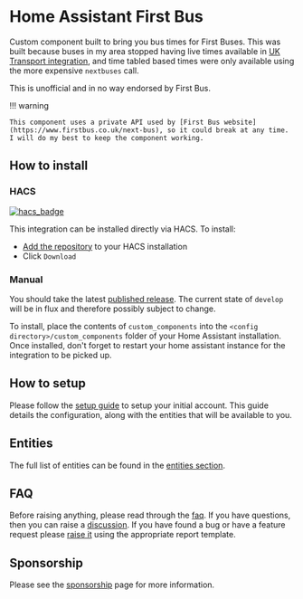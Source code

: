 # Home Assistant First Bus

Custom component built to bring you bus times for First Buses. This was built because buses in my area stopped having live times available in [UK Transport integration](https://www.home-assistant.io/integrations/uk_transport/), and time tabled based times were only available using the more expensive `nextbuses` call.

This is unofficial and in no way endorsed by First Bus.

!!! warning
    
    This component uses a private API used by [First Bus website](https://www.firstbus.co.uk/next-bus), so it could break at any time. I will do my best to keep the component working.

## How to install

### HACS

[![hacs_badge](https://img.shields.io/badge/HACS-Default-41BDF5.svg?style=for-the-badge)](https://github.com/hacs/integration)

This integration can be installed directly via HACS. To install:

* [Add the repository](https://my.home-assistant.io/redirect/hacs_repository/?owner=BottlecapDave&repository=homeassistant-firstbus&category=integration) to your HACS installation
* Click `Download`

### Manual

You should take the latest [published release](https://github.com/BottlecapDave/HomeAssistant-FirstBus/releases). The current state of `develop` will be in flux and therefore possibly subject to change.

To install, place the contents of `custom_components` into the `<config directory>/custom_components` folder of your Home Assistant installation. Once installed, don't forget to restart your home assistant instance for the integration to be picked up.

## How to setup

Please follow the [setup guide](./setup.md) to setup your initial account. This guide details the configuration, along with the entities that will be available to you.

## Entities

The full list of entities can be found in the [entities section](./entities.md).

## FAQ

Before raising anything, please read through the [faq](./faq.md). If you have questions, then you can raise a [discussion](https://github.com/BottlecapDave/HomeAssistant-FirstBus/discussions). If you have found a bug or have a feature request please [raise it](https://github.com/BottlecapDave/HomeAssistant-FirstBus/issues) using the appropriate report template.

## Sponsorship

Please see the [sponsorship](./sponsorship.md) page for more information.
